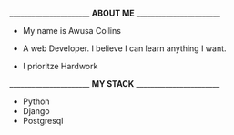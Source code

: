 ######
______________________ **ABOUT ME** _______________________

* My name is Awusa Collins

* A web Developer. I believe I can learn anything I want.
* I prioritze Hardwork

______________________ **MY STACK** _______________________
* Python
* Django
* Postgresql


<!---
Collinshack/Collinshack is a ✨ special ✨ repository because its `README.md` (this file) appears on your GitHub profile.
You can click the Preview link to take a look at your changes.
--->
